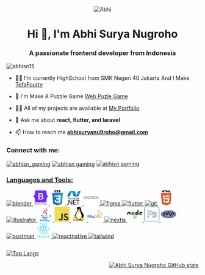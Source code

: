 <p align="center">
<img src="https://lh3.googleusercontent.com/a/ACg8ocLT4TZaIy_Fl6Hcui23N7EKQabMG-hC1BndseaeAGpVC-sh=s192-c-rg-br100" alt="Abhi">
</p>
<h1 align="center">Hi 👋, I'm Abhi Surya Nugroho</h1>
<h3 align="center">A passionate frontend developer from Indonesia</h3>

<p align="left"> <img src="https://komarev.com/ghpvc/?username=abhisn15&label=Profile%20views&color=0e75b6&style=flat" alt="abhisn15" /> </p>

- 🧑‍🎓 I’m currently HighSchool from SMK Negeri 40 Jakarta And I Make <a target='_blank' href='https://tefa.smknegeri40-jkt.sch.id/'>TefaFourty</a>

- 🧩 I'm Make A Puzzle Game <a target='_blank' href='https://rubrik-majalah-game.netlify.app'>Web Puzle Game</a>

- 👨‍💻 All of my projects are available at <a href=''>My Portfolio</a>

- 💬 Ask me about **react, flutter, and laravel**

- 📫 How to reach me **abhisuryanu9roho@gmail.com**

<h3 align="left">Connect with me:</h3>
<p align="left">
<a href="https://instagram.com/abhisn_gaming" target="blank"><img align="center" src="https://raw.githubusercontent.com/rahuldkjain/github-profile-readme-generator/master/src/images/icons/Social/instagram.svg" alt="abhisn_gaming" height="30" width="40" /></a>
<a href="https://www.youtube.com/c/abhisn gaming" target="blank"><img align="center" src="https://raw.githubusercontent.com/rahuldkjain/github-profile-readme-generator/master/src/images/icons/Social/youtube.svg" alt="abhisn gaming" height="30" width="40" /></a>
  <a href="https://www.linkedin.com/in/abhi-surya-nugroho-60a06a286/" target="blank"><img src='https://icons.veryicon.com/png/o/internet--web/common-social-site-icons-for-the-web/linkedin-90.png' alt='abhisn gaming' height='30' width='40'</a>
</p>

<h3 align="left">Languages and Tools:</h3>

<p align="left"> <img src="https://download.blender.org/branding/community/blender_community_badge_white.svg" alt="blender" width="40" height="40"/> </a> <a href="https://getbootstrap.com" target="_blank" rel="noreferrer"> <img src="https://raw.githubusercontent.com/devicons/devicon/master/icons/bootstrap/bootstrap-plain-wordmark.svg" alt="bootstrap" width="40" height="40"/> </a> <a href="https://www.w3schools.com/css/" target="_blank" rel="noreferrer"> <img src="https://raw.githubusercontent.com/devicons/devicon/master/icons/css3/css3-original-wordmark.svg" alt="css3" width="40" height="40"/> </a> <a href="https://dotnet.microsoft.com/" target="_blank" rel="noreferrer"> <img src="https://raw.githubusercontent.com/devicons/devicon/master/icons/dot-net/dot-net-original-wordmark.svg" alt="dotnet" width="40" height="40"/> </a> <a href="https://expressjs.com" target="_blank" rel="noreferrer"> <img src="https://raw.githubusercontent.com/devicons/devicon/master/icons/express/express-original-wordmark.svg" alt="express" width="40" height="40"/> </a> <a href="https://www.figma.com/" target="_blank" rel="noreferrer"> <img src="https://www.vectorlogo.zone/logos/figma/figma-icon.svg" alt="figma" width="40" height="40"/> </a> <a href="https://flutter.dev" target="_blank" rel="noreferrer"> <img src="https://www.vectorlogo.zone/logos/flutterio/flutterio-icon.svg" alt="flutter" width="40" height="40"/> </a> <a href="https://git-scm.com/" target="_blank" rel="noreferrer"> <img src="https://www.vectorlogo.zone/logos/git-scm/git-scm-icon.svg" alt="git" width="40" height="40"/> </a> <a href="https://www.w3.org/html/" target="_blank" rel="noreferrer"> <img src="https://raw.githubusercontent.com/devicons/devicon/master/icons/html5/html5-original-wordmark.svg" alt="html5" width="40" height="40"/> </a> <a href="https://www.adobe.com/in/products/illustrator.html" target="_blank" rel="noreferrer"> <img src="https://www.vectorlogo.zone/logos/adobe_illustrator/adobe_illustrator-icon.svg" alt="illustrator" width="40" height="40"/> </a> <a href="https://www.java.com" target="_blank" rel="noreferrer"> <img src="https://raw.githubusercontent.com/devicons/devicon/master/icons/java/java-original.svg" alt="java" width="40" height="40"/> </a> <a href="https://developer.mozilla.org/en-US/docs/Web/JavaScript" target="_blank" rel="noreferrer"> <img src="https://raw.githubusercontent.com/devicons/devicon/master/icons/javascript/javascript-original.svg" alt="javascript" width="40" height="40"/> </a> <a href="https://www.linux.org/" target="_blank" rel="noreferrer"> <img src="https://raw.githubusercontent.com/devicons/devicon/master/icons/linux/linux-original.svg" alt="linux" width="40" height="40"/> </a> <a href="https://www.mysql.com/" target="_blank" rel="noreferrer"> <img src="https://raw.githubusercontent.com/devicons/devicon/master/icons/mysql/mysql-original-wordmark.svg" alt="mysql" width="40" height="40"/> </a> <a href="https://nextjs.org/" target="_blank" rel="noreferrer"> <img src="https://cdn.worldvectorlogo.com/logos/nextjs-2.svg" alt="nextjs" width="40" height="40"/> </a> <a href="https://nodejs.org" target="_blank" rel="noreferrer"> <img src="https://raw.githubusercontent.com/devicons/devicon/master/icons/nodejs/nodejs-original-wordmark.svg" alt="nodejs" width="40" height="40"/> </a> <a href="https://www.photoshop.com/en" target="_blank" rel="noreferrer"> <img src="https://raw.githubusercontent.com/devicons/devicon/master/icons/photoshop/photoshop-line.svg" alt="photoshop" width="40" height="40"/> </a> <a href="https://www.php.net" target="_blank" rel="noreferrer"> <img src="https://raw.githubusercontent.com/devicons/devicon/master/icons/php/php-original.svg" alt="php" width="40" height="40"/> </a> <a href="https://postman.com" target="_blank" rel="noreferrer"> <img src="https://www.vectorlogo.zone/logos/getpostman/getpostman-icon.svg" alt="postman" width="40" height="40"/> </a> <a href="https://reactjs.org/" target="_blank" rel="noreferrer"> <img src="https://raw.githubusercontent.com/devicons/devicon/master/icons/react/react-original-wordmark.svg" alt="react" width="40" height="40"/> </a> <a href="https://reactnative.dev/" target="_blank" rel="noreferrer"> <img src="https://reactnative.dev/img/header_logo.svg" alt="reactnative" width="40" height="40"/> </a> <a href="https://tailwindcss.com/" target="_blank" rel="noreferrer"> <img src="https://www.vectorlogo.zone/logos/tailwindcss/tailwindcss-icon.svg" alt="tailwind" width="40" height="40"/> </a> </p>
<div style='display: flex; flex-direction: row; align-items: center; justify-content: center; gap: 10;'>
<!-- <img src='https://github-readme-stats.vercel.app/api/top-langs/?username=abhisn15&theme=tokyonight'>
<img src='https://github-readme-stats.vercel.app/api?username=abhisn15&show_icons=true&theme=tokyonight'> -->
</div>

<div align='left'>

[![Top Langs](https://github-readme-stats.vercel.app/api?username=abhisn15&theme=algolia&show_icons=true)](https://github.com/abhisn15)
</div>

<div align='right'>
  
[![Abhi Surya Nugroho GitHub stats](https://github-readme-stats.vercel.app/api/top-langs?username=abhisn15&hide=html,scss,stylus,blade,jupyter%20notebook,python,css,shell,batchfile,dockerfile,typescript&theme=algolia&show_icons=true)](https://github.com/abhisn15)
</div>
